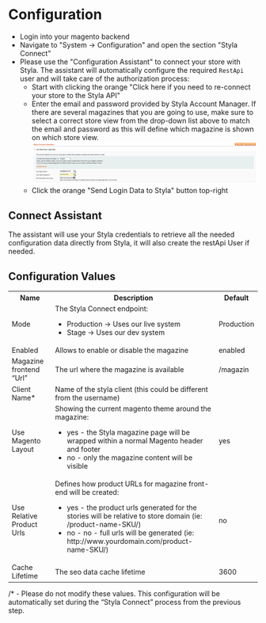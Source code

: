 # Configuration
* Login into your magento backend
* Navigate to "System -> Configuration" and open the section "Styla Connect"
* Please use the "Configuration Assistant" to connect your store with Styla. The assistant will automatically configure the required `RestApi` user and will take care of the authorization process: 
  * Start with clicking the orange "Click here if you need to re-connect your store to the Styla API" 
  * Enter the email and password provided by Styla Account Manager. If there are several magazines that you are going to use, make sure to select a correct store view from the drop-down list above to match the email and password as this will define which magazine is shown on which store view.
  ![Styla Connect Process](/doc/styla_connect_process.png)
  * Click the orange "Send Login Data to Styla" button top-right

## Connect Assistant

The assistant will use your Styla credentials to retrieve all the needed configuration data directly from Styla, it will also create the restApi User if needed.

## Configuration Values

<table>
<tr>
<th>Name</th>
<th>Description</th>
<th>Default</th>
</tr>

<tr>
<td>Mode</td>
<td>The Styla Connect endpoint:

<ul>
<li>Production -&gt; Uses our live system

</li>
<li>Stage -&gt; Uses our dev system

</li>
</ul>

</td>
<td>Production</td>
</tr>

<tr>
<td>Enabled</td>
<td>Allows to enable or disable the magazine</td>
<td>enabled</td>
</tr>

<tr>
<td>Magazine frontend “Url”</td>
<td>The url where the magazine is available</td>
<td>/magazin</td>
</tr>

<tr>
<td>Client Name*</td>
<td>Name of the styla client (this could be different from the username)</td>
<td></td>
</tr>

<tr>
<td>Use Magento Layout</td>
<td>Showing the current magento theme around the magazine:

<ul>
<li>yes - the Styla magazine page will be wrapped within a normal Magento header and
footer

</li>
<li>no - only the magazine content will be visible

</li>
</ul>

</td>
<td>yes</td>
</tr>

<tr>
<td>Use Relative Product Urls</td>
<td>Defines how product URLs for magazine front-end will be created:

<ul>
<li>yes - the product urls generated for the stories will be relative to store domain (ie: /product-name-SKU/)
</li>
<li>no - no - full urls will be generated (ie: http://www.yourdomain.com/product-name-SKU/)
</li>
</ul>

</td>
<td>no</td>
</tr>

<tr>
<td>Cache Lifetime</td>
<td>The seo data cache lifetime</td>
<td>3600</td>
</tr>

</table>

/* - Please do not modify these values. This configuration will be automatically set during the “Styla Connect” process from the previous step.
